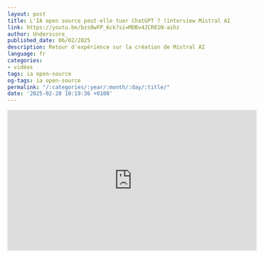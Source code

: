 ```yaml
---
layout: post
title: L'IA open source peut-elle tuer ChatGPT ? (interview Mistral AI)
link: https://youtu.be/bzs0wFP_6ck?si=MDBv4JCR81N-aihz
author: Underscore_
published_date: 06/02/2025
description: Retour d'expérience sur la création de Mistral AI
language: fr
categories:
- vidéos
tags: ia open-source
og-tags: ia open-source
permalink: "/:categories/:year/:month/:day/:title/"
date: '2025-02-28 10:19:36 +0100'
---
```


<iframe width="560" height="315" src="https://www.youtube.com/embed/bzs0wFP_6ck?si=dbJhw1R2jhg5j4gY" title="YouTube video player" frameborder="0" allow="accelerometer; autoplay; clipboard-write; encrypted-media; gyroscope; picture-in-picture; web-share" referrerpolicy="strict-origin-when-cross-origin" allowfullscreen></iframe>